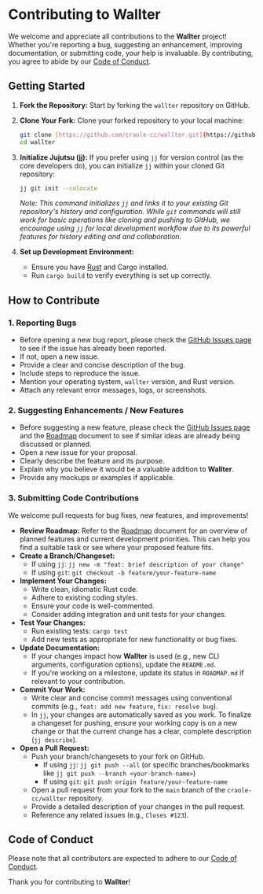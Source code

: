 # Contributing to Wallter

We welcome and appreciate all contributions to the **Wallter** project! Whether you're reporting a bug, suggesting an enhancement, improving documentation, or submitting code, your help is invaluable. By contributing, you agree to abide by our [Code of Conduct](CODE_OF_CONDUCT.md).

## Getting Started

1. **Fork the Repository:** Start by forking the `wallter` repository on GitHub.
2. **Clone Your Fork:** Clone your forked repository to your local machine:

    ```bash
    git clone [https://github.com/craole-cc/wallter.git](https://github.com/craole-cc/wallter.git)
    cd wallter
    ```

3. **Initialize Jujutsu (jj):** If you prefer using `jj` for version control (as the core developers do), you can initialize `jj` within your cloned Git repository:

    ```bash
    jj git init --colocate
    ```

    *Note: This command initializes `jj` and links it to your existing Git repository's history and configuration. While `git` commands will still work for basic operations like cloning and pushing to GitHub, we encourage using `jj` for local development workflow due to its powerful features for history editing and and collaboration.*
4. **Set up Development Environment:**
    * Ensure you have [Rust](https://www.rust-lang.org/tools/install) and Cargo installed.
    * Run `cargo build` to verify everything is set up correctly.

## How to Contribute

### 1. Reporting Bugs

* Before opening a new bug report, please check the [GitHub Issues page](https://github.com/craole-cc/wallter/issues) to see if the issue has already been reported.
* If not, open a new issue.
* Provide a clear and concise description of the bug.
* Include steps to reproduce the issue.
* Mention your operating system, `wallter` version, and Rust version.
* Attach any relevant error messages, logs, or screenshots.

### 2. Suggesting Enhancements / New Features

* Before suggesting a new feature, please check the [GitHub Issues page](https://github.com/craole-cc/wallter/issues) and the [Roadmap](ROADMAP.md) document to see if similar ideas are already being discussed or planned.
* Open a new issue for your proposal.
* Clearly describe the feature and its purpose.
* Explain why you believe it would be a valuable addition to **Wallter**.
* Provide any mockups or examples if applicable.

### 3. Submitting Code Contributions

We welcome pull requests for bug fixes, new features, and improvements!

* **Review Roadmap:** Refer to the [Roadmap](ROADMAP.md) document for an overview of planned features and current development priorities. This can help you find a suitable task or see where your proposed feature fits.
* **Create a Branch/Changeset:**
  * If using `jj`: `jj new -m "feat: brief description of your change"`
  * If using `git`: `git checkout -b feature/your-feature-name`
* **Implement Your Changes:**
  * Write clean, idiomatic Rust code.
  * Adhere to existing coding styles.
  * Ensure your code is well-commented.
  * Consider adding integration and unit tests for your changes.
* **Test Your Changes:**
  * Run existing tests: `cargo test`
  * Add new tests as appropriate for new functionality or bug fixes.
* **Update Documentation:**
  * If your changes impact how **Wallter** is used (e.g., new CLI arguments, configuration options), update the `README.md`.
  * If you're working on a milestone, update its status in `ROADMAP.md` if relevant to your contribution.
* **Commit Your Work:**
  * Write clear and concise commit messages using conventional commits (e.g., `feat: add new feature`, `fix: resolve bug`).
  * In `jj`, your changes are automatically saved as you work. To finalize a changeset for pushing, ensure your working copy is on a new change or that the current change has a clear, complete description (`jj describe`).
* **Open a Pull Request:**
  * Push your branch/changesets to your fork on GitHub.
    * If using `jj`: `jj git push --all` (or specific branches/bookmarks like `jj git push --branch <your-branch-name>`)
    * If using `git`: `git push origin feature/your-feature-name`
  * Open a pull request from your fork to the `main` branch of the `craole-cc/wallter` repository.
  * Provide a detailed description of your changes in the pull request.
  * Reference any related issues (e.g., `Closes #123`).

## Code of Conduct

Please note that all contributors are expected to adhere to our [Code of Conduct](CODE_OF_CONDUCT.md).

Thank you for contributing to **Wallter**!
